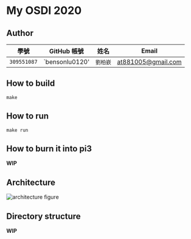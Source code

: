 # My OSDI 2020

## Author

| 學號 | GitHub 帳號 | 姓名 | Email |
| --- | ----------- | --- | --- |
|`309551087`| `bensonlu0120' | `劉柏嶔` | at881005@gmail.com |

## How to build

```
make
```

## How to run

```
make run
```

## How to burn it into pi3

**WIP**

## Architecture

![architecture figure]()

## Directory structure

**WIP**
